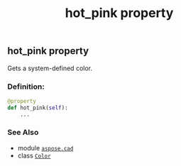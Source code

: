 ﻿---
title: hot_pink property
second_title: Aspose.CAD for Python via .NET API References
description: 
type: docs
weight: 720
url: /python-net/aspose.cad/color/hot_pink/
is_root: false
---

## hot_pink property


Gets a system-defined color.
### Definition:
```python
@property
def hot_pink(self):
    ...
```

### See Also
* module [`aspose.cad`](../../)
* class [`Color`](/cad/python-net/aspose.cad/color)
